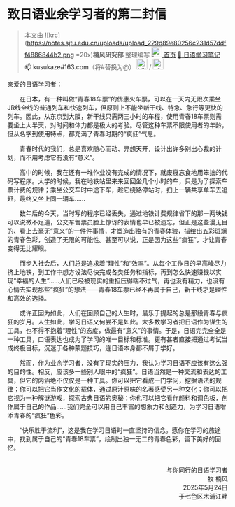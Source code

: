 # 致日语业余学习者的第二封信

> 本文由 ![krc](https://notes.sjtu.edu.cn/uploads/upload_229d89e80256c231d57ddff4886844b2.png =20x)**楠风研究部** 整理编写
<a href="https://notes.sjtu.edu.cn/s/79qiYbtis"><img src="https://notes.sjtu.edu.cn/uploads/upload_229d89e80256c231d57ddff4886844b2.png" alt="krc" width="24"/> 首页</a>
[:memo: 日语学习笔记](https://notes.sjtu.edu.cn/s/hCLBAZd-P)
<a>:mailbox: kusukaze#163.com</a>（将#替换为@）
<a href="https://space.bilibili.com/3546632117291336"><img src="https://notes.sjtu.edu.cn/uploads/upload_652ed90d15c35fe87c7f0b2f2c17f455.png" alt="bilibili" width="24"/></a> / <a href="https://github.com/kusukaze"><img src="https://notes.sjtu.edu.cn/uploads/upload_475adc9228700716bfb367616dfa5a61.png" alt="github" width="24"/></a>


亲爱的日语学习者：

&emsp;&emsp;在日本，有一种叫做“青春18车票”的优惠火车票，可以在一天内无限次乘坐JR线全线的普通列车和快速列车，但原则上不能坐新干线、特急、急行等更快的列车。因此，从东京到大阪，新干线只需两三小时的车程，使用青春18车票则需要坐上大半天，对时间和体力都是极大的考验。尽管这种车票不限使用者的年龄，但从名字到使用特点，都充满了青春时期的“疯狂”气息。

&emsp;&emsp;青春时代的我们，总是喜欢随心而动、异想天开，设计出许多别出心裁的计划，而不用考虑它有没有“意义”。

&emsp;&emsp;高中的时候，我在还有一堆作业没有完成的情况下，就废寝忘食地用笨拙的代码写程序。大学的时候，我在地铁站里来来回回坐几个小时的车，只是为了探索车票计费的规律；乘坐公交车时中途下车，趁它绕路停站时，扫上一辆共享单车去追赶，最终又坐上同一辆车……

&emsp;&emsp;数年后的今天，当时写的程序已经丢失，通过地铁计费规律省下的那一两块钱可以说微不足道，公交车售票员脸上惊讶的表情也早已被遗忘，但正是这些漫无目的、看上去毫无“意义”的一件件事情，才塑造出独有的青春体验，描绘出五彩斑斓的青春色彩，创造了无限的可能性。甚至可以说，正是因为这些“疯狂”，才让青春变得无比耀眼。

&emsp;&emsp;而步入社会后，人们总是追求着“理性”和“效率”。从每个工作日的早高峰尽力挤上地铁，到工作中想方设法尽快完成各类任务和指标，再到怎么快速赚钱以实现“幸福的人生”……人们已经被现实的重担压得喘不过气，再也没有精力，也没有心情去实现那些“疯狂”的想法——青春18车票已经不再属于自己，新干线才是理性和高效的选择。

&emsp;&emsp;或许正因为如此，人们在回顾自己的人生时，最乐于提起的总是那段青春与疯狂的岁月。人生如此，学习日语又何尝不是如此。大多数学习者把日语作为谋生的工具，也不得不抱着“理性”的态度，做最有“意义”的事情。于是，日语完完全全是一种工具，口语表达也成为了学习的唯一目标和标准。更有甚者直接把通过考试当成终极目标，沉迷于各种蒙题技巧，连日语本身都不屑于学好。

&emsp;&emsp;然而，作为业余学习者，没有了现实的压力，我认为学习日语不应该有这么强的目的性。相反，应该多一些别人眼中的“疯狂”。日语当然是一种交流和表达的工具，但它的内涵绝不仅仅是一种工具。你可以把它看成一门学问，挖掘语法的规律；你可以把它当作文化的载体，通过原汁原味的名著感受另一种文化；你可以把它视为一种解谜游戏，探索古典日语的奥秘；你也可以把它看作颜料和调色板，创作属于自己的作品……我们完全可以用自己丰富的想象力和创造力，为学习日语增添青春的“疯狂”色彩。

&emsp;&emsp;“快乐胜于流利”，这是我在学习日语时一直坚持的信念。愿你在学习的旅途中，找到属于自己的“青春18车票”，绘制出独一无二的青春色彩，留下美好的回忆。

<div style="text-align: right;"><br>与你同行的日语学习者<br>牧 楠风<br>2025年5月24日<br>于七色区木浦江畔<br></div>